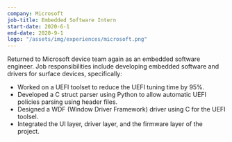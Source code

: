 ```yaml
---
company: Microsoft
job-title: Embedded Software Intern 
start-date: 2020-6-1
end-date: 2020-9-1
logo: "/assets/img/experiences/microsoft.png"
---
```


Returned to Microsoft device team again as an embedded software engineer. Job responsibilities include developing embedded software and drivers for surface devices, specifically:

* Worked on a UEFI toolset to reduce the UEFI tuning time by 95%.
* Developed a C struct parser using Python to allow automatic UEFI policies parsing using header files.
* Designed a WDF (Window Driver Framework) driver using C for the UEFI toolsel.
* Integrated the UI layer, driver layer, and the firmware layer of the project.
